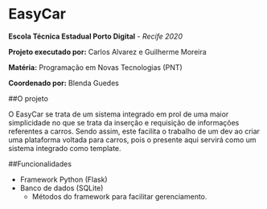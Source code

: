 # EasyCar

**Escola Técnica Estadual Porto Digital** - _Recife 2020_

**Projeto executado por:** Carlos Alvarez e Guilherme Moreira

**Matéria:** Programação em Novas Tecnologias (PNT)

**Coordenado por:** Blenda Guedes



##O projeto

O EasyCar se trata de um sistema integrado em prol de uma maior simplicidade no que se trata da inserção e requisição de informações referentes a carros.
Sendo assim, este facilita o trabalho de um dev ao criar uma plataforma voltada para carros, pois o presente aqui servirá como um sistema integrado como template.


##Funcionalidades

* Framework Python (Flask)
* Banco de dados (SQLite)
  * Métodos do framework para facilitar gerenciamento.
